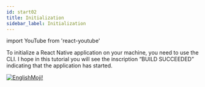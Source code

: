 ```yaml
---
id: start02
title: Initialization
sidebar_label: Initialization
---
```


import YouTube from 'react-youtube'

To initialize a React Native application on your machine, you need to use the CLI. I hope in this tutorial you will see the inscription “BUILD SUCCEEDED” indicating that the application has started.

<YouTube videoId='2qqyDTy4HBs' />

[![EnglishMoji!](/img/logo/englishmoji.png)](https://apps.apple.com/kz/app/englishmoji/id6450254885)
